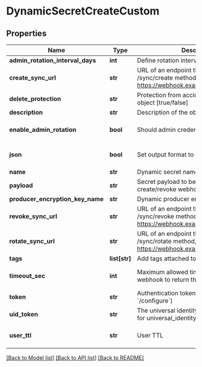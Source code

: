 # DynamicSecretCreateCustom

## Properties
Name | Type | Description | Notes
------------ | ------------- | ------------- | -------------
**admin_rotation_interval_days** | **int** | Define rotation interval in days | [optional] 
**create_sync_url** | **str** | URL of an endpoint that implements /sync/create method, for example https://webhook.example.com/sync/create | 
**delete_protection** | **str** | Protection from accidental deletion of this object [true/false] | [optional] 
**description** | **str** | Description of the object | [optional] 
**enable_admin_rotation** | **bool** | Should admin credentials be rotated | [optional] [default to False]
**json** | **bool** | Set output format to JSON | [optional] [default to False]
**name** | **str** | Dynamic secret name | 
**payload** | **str** | Secret payload to be sent with each create/revoke webhook request | [optional] 
**producer_encryption_key_name** | **str** | Dynamic producer encryption key | [optional] 
**revoke_sync_url** | **str** | URL of an endpoint that implements /sync/revoke method, for example https://webhook.example.com/sync/revoke | 
**rotate_sync_url** | **str** | URL of an endpoint that implements /sync/rotate method, for example https://webhook.example.com/sync/rotate | [optional] 
**tags** | **list[str]** | Add tags attached to this object | [optional] 
**timeout_sec** | **int** | Maximum allowed time in seconds for the webhook to return the results | [optional] [default to 60]
**token** | **str** | Authentication token (see &#x60;/auth&#x60; and &#x60;/configure&#x60;) | [optional] 
**uid_token** | **str** | The universal identity token, Required only for universal_identity authentication | [optional] 
**user_ttl** | **str** | User TTL | [optional] [default to '60m']

[[Back to Model list]](../README.md#documentation-for-models) [[Back to API list]](../README.md#documentation-for-api-endpoints) [[Back to README]](../README.md)


